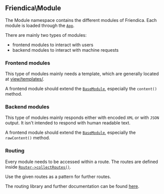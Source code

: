 ## Friendica\Module

The Module namespace contains the different modules of Friendica.
Each module is loaded through the [`App`](https://github.com/friendica/friendica/blob/develop/src/App.php).

There are mainly two types of modules:
-	frontend modules to interact with users
-	backend modules to interact with machine requests

### Frontend modules

This type of modules mainly needs a template, which are generally located at
[view/templates/](https://github.com/friendica/friendica/tree/develop/view/templates).

A frontend module should extend the [`BaseModule`](https://github.com/friendica/friendica/blob/develop/src/BaseModule.php), especially the `content()` method. 

### Backend modules

This type of modules mainly responds either with encoded `XML` or with `JSON` output.
It isn't intended to respond with human readable text.

A frontend module should extend the [`BaseModule`](https://github.com/friendica/friendica/blob/develop/src/BaseModule.php), especially the `rawContent()` method.
 
### Routing

Every module needs to be accessed within a route.
The routes are defined inside [`Router->collectRoutes()`](https://github.com/friendica/friendica/blob/develop/src/App/Router.php).

Use the given routes as a pattern for further routes.

The routing library and further documentation can be found [here](https://github.com/nikic/FastRoute).